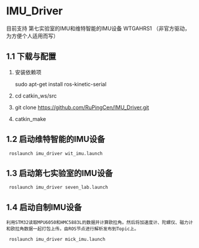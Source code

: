 
# IMU_Driver

目前支持 第七实验室的IMU和维特智能的IMU设备 WTGAHRS1 （非官方驱动，为方便个人适用而写）

 ## 1.1 下载与配置

 1. 安装依赖项
 
    sudo apt-get install ros-kinetic-serial
    
 2. cd catkin_ws/src
 
 3. git clone  https://github.com/RuPingCen/IMU_Driver.git

 4. catkin_make
 
 ## 1.2 启动维特智能的IMU设备
 
     roslaunch imu_driver wit_imu.launch
     
  ## 1.3 启动第七实验室的IMU设备
 
     roslaunch imu_driver seven_lab.launch

  ## 1.4 启动自制IMU设备
   
    利用STM32读取MPU6050和HMC5883L的数据并计算欧拉角。然后将加速度计、陀螺仪、磁力计和欧拉角数据一起打包上传。由ROS节点进行解析发布到Topic上。
 
     roslaunch imu_driver mick_imu.launch
